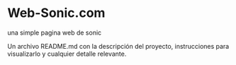 # Web-Sonic.com
una simple pagina web de sonic

Un archivo README.md con la descripción del proyecto, instrucciones para visualizarlo y cualquier detalle relevante.
